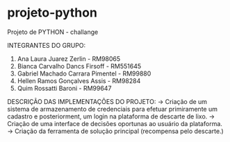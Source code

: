 # projeto-python

Projeto de PYTHON - challange

INTEGRANTES DO GRUPO:

1. Ana Laura Juarez Zerlin -			RM98065
3. Bianca Carvalho Dancs Firsoff	-		RM551645
3. Gabriel Machado Carrara Pimentel -	RM99880
4. Hellen Ramos Gonçalves Assis -		RM98284
5. Quim Rossatti Baroni -				RM99647

DESCRIÇÃO DAS IMPLEMENTAÇÕES DO PROJETO:
-> Criação de um sistema de armazenamento de credenciais para efetuar primiramente um cadastro e posteriorment, um login na plataforma de descarte de lixo.
-> Criação de uma interface de decisões oportunas ao usuário da plataforma.
-> Criação da ferramenta de solução principal (recompensa pelo descarte.)
